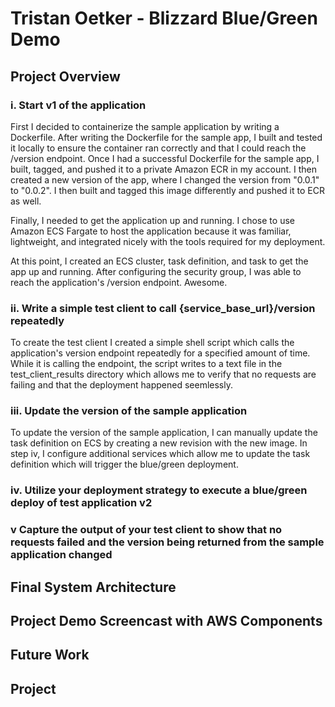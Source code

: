 # Tristan Oetker - Blizzard Blue/Green Demo

## Project Overview
### i.            Start v1 of the application

First I decided to containerize the sample application by writing a Dockerfile. After writing the Dockerfile for the
sample app, I built and tested it locally to ensure the container ran correctly and that I could reach the /version endpoint.
Once I had a successful Dockerfile for the sample app, I built, tagged, and pushed it to a private Amazon ECR in my account.
I then created a new version of the app, where I changed the version from "0.0.1" to "0.0.2".
I then built and tagged this image differently and pushed it to ECR as well.

Finally, I needed to get the application up and running. I chose to use Amazon ECS Fargate to host the application because it was familiar, lightweight, and integrated nicely with the tools required for my deployment. 

At this point, I created an ECS cluster, task definition, and task to get the app up and running. After configuring the security group, I was able to reach the application's /version endpoint. 
Awesome.
### ii.            Write a simple test client to call {service_base_url}/version repeatedly

To create the test client I created a simple shell script which calls the application's version endpoint
repeatedly for a specified amount of time. While it is calling the endpoint, the script writes to a text file
in the test_client_results directory which allows me to verify that no requests are failing and that the deployment
happened seemlessly. 

### iii.            Update the version of the sample application

To update the version of the sample application, I can manually update the task definition on ECS by creating
a new revision with the new image. In step iv, I configure additional services which allow me to update the 
task definition which will trigger the blue/green deployment.

### iv.            Utilize your deployment strategy to execute a blue/green deploy of test application v2



### v Capture the output of your test client to show that no requests failed and the version being returned from the sample application changed

## Final System Architecture

## Project Demo Screencast with AWS Components

## Future Work

## Project 